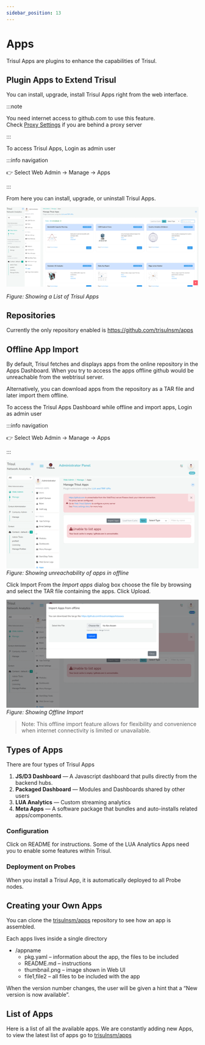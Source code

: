 ```yaml
---
sidebar_position: 13
---
```


# Apps

Trisul Apps are plugins to enhance the capabilities of Trisul.

## Plugin Apps to Extend Trisul

You can install, upgrade, install Trisul Apps right from the web interface.

:::note

You need internet access to github.com to use this feature.  
Check [Proxy Settings](/docs/ag/webadmin/web_options#proxy-server) if you are behind a proxy server

:::

To access Trisul Apps, Login as admin user

:::info navigation

:point_right: Select Web Admin &rarr; Manage &rarr; Apps

:::

From here you can install, upgrade, or uninstall Trisul Apps.

![](images/trisulapps.png)

*Figure: Showing a List of Trisul Apps*

## Repositories

Currently the only repository enabled is https://github.com/trisulnsm/apps

## Offline App Import
By default, Trisul fetches and displays apps from the online repository in the Apps Dashboard. When you try to access the apps offline github would be unreachable from the webtrisul server.

 Alternatively, you can download apps from the repository as a TAR file and later import them offline.

To access the Trisul Apps Dashboard while offline and import apps, Login as admin user 

:::info navigation

:point_right: Select Web Admin &rarr; Manage &rarr; Apps

:::

![](images/importapps.png)  
*Figure: Showing unreachability of apps in offline*

Click Import
From the *Import apps* dialog box choose the file by browsing and select the TAR file containing the apps.
Click Upload.

![](images/choosefile.png)  
*Figure: Showing Offline Import*

> Note: This offline import feature allows for flexibility and convenience when internet connectivity is limited or unavailable.

## Types of Apps

There are four types of Trisul Apps

1. **JS/D3 Dashboard** — A Javascript dashboard that pulls directly from the backend hubs.
2. **Packaged Dashboard** — Modules and Dashboards shared by other users
3. **LUA Analytics** — Custom streaming analytics
4. **Meta Apps** — A software package that bundles and auto-installs related apps/components.

### Configuration

Click on README for instructions. Some of the LUA Analytics Apps need you to enable some features within Trisul.

### Deployment on Probes

When you install a Trisul App, it is automatically deployed to all Probe nodes.

## Creating your Own Apps

You can clone the [trisulnsm/apps](https://github.com/trisulnsm/apps) repository to see how an app is assembled.

Each apps lives inside a single directory

- /appname
  - pkg.yaml – information about the app, the files to be included
  - README.md – instructions
  - thumbnail.png – image shown in Web UI
  - file1,file2 – all files to be included with the app

When the version number changes, the user will be given a hint that a “New version is now available”.

## List of Apps

Here is a list of all the available apps. We are constantly adding new Apps, to view the latest list of apps go to [trisulnsm/apps](https://github.com/trisulnsm/apps)